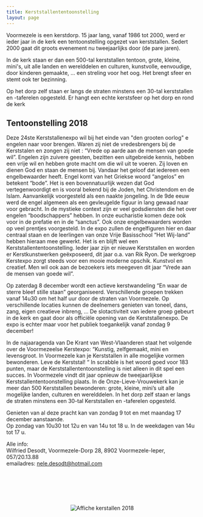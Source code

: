 ```yaml
---
title: Kerststallententoonstelling
layout: page
---
```


Voormezele is een kerstdorp.
15 jaar lang, vanaf 1986 tot 2000, werd er ieder jaar in de kerk een tentoonstelling opgezet van kerststallen.
Sedert 2000 gaat dit groots evenement nu tweejaarlijks door (de pare jaren).

In de kerk staan er dan een 500-tal kerststallen tentoon, grote, kleine, mini's, uit alle landen en werelddelen en culturen, kunstvolle, eenvoudige, door kinderen gemaakte, ... een streling voor het oog. Het brengt sfeer en stemt ook ter bezinning.

Op het dorp zelf staan er langs de straten minstens een 30-tal kerststallen en -taferelen opgesteld.
Er hangt een echte kerstsfeer op het dorp en rond de kerk

## Tentoonstelling 2018


Deze 24ste Kerststallenexpo wil bij het einde van "den grooten oorlog" e engelen naar voor brengen. Waren zij niet de vredesbrengers bij de Kerststalen en zongen zij niet : “Vrede op aarde aan de mensen van goede wil”.
Engelen zijn zuivere geesten, bezitten een uitgebreide kennis, hebben een vrije wil en hebben grote macht om die wil uit te voeren. Zij loven en dienen God en staan de mensen bij. Vandaar het geloof dat iedereen een engelbewaarder heeft. 
Engel komt van het Griekse woord “angelos” en betekent “bode”. Het is een bovennatuurlijk wezen dat God vertegenwoordigt en is vooral bekend bij de Joden, het Christendom en de Islam. Aanvankelijk voorgesteld als een naakte jongeling. In de 9de eeuw werd de engel algemeen als een gevleugelde figuur in lang gewaad naar voor gebracht. In de mystieke context zijn er veel godsdiensten die het over engelen “boodschappers” hebben. In onze eucharistie komen deze ook voor in de prefatie en in de “sanctus”. Ook onze engelbewaarders worden op veel prentjes voorgesteld.
In de expo zullen de engelfiguren hier en daar centraal staan en de leerlingen van onze Vrije Basisschool “Het Wij-land” hebben hieraan mee gewerkt. Het is en blijft wel een Kerststallententoonstelling. 
Ieder jaar zijn er nieuwe Kerststallen en worden er Kerstkunstwerken geëxposeerd, dit jaar o.a. van Rik Ryon. De werkgroep Kerstexpo zorgt steeds voor een mooie moderne opschik. Kunstvol en creatief. Men wil ook aan de bezoekers iets meegeven dit jaar “Vrede aan de mensen van goede wil”.


Op zaterdag 8 december wordt een actieve kerstwandeling “En waar de sterre bleef stille staan” georganiseerd. Verschillende groepen trekken vanaf 14u30 om het half uur door de straten van Voormezele. Op verschillende locaties kunnen de deelnemers genieten van toneel, dans, zang, eigen creatieve inbreng, …  De slotactiviteit van iedere groep gebeurt in de kerk en gaat door als  officiële opening van de Kerststallenexpo. De expo is echter maar voor het publiek toegankelijk vanaf zondag 9 december!


In de najaaragenda van De Krant van West-Vlaanderen staat het volgende over de Voormezeelse Kerstexpo:
“Kunstig, zelfgemaakt, mini en levensgroot. In Voormezele kan je Kerststallen in alle mogelijke vormen bewonderen. Leve de Kerststal! “
In scrabble is het woord goed voor 183 punten, maar de Kerststallententoonstelling is niet alleen in dit spel een succes. In Voormezele vindt dit jaar opnieuw de tweejaarlijkse Kerststallententoonstelling plaats. In de Onze-Lieve-Vrouwekerk kan je meer dan 500 Kerststallen bewonderen: grote, kleine, mini’s uit alle mogelijke landen, culturen en werelddelen. In het dorp zelf staan er langs de straten minstens een 30-tal Kerststallen en -taferelen opgesteld.


Genieten van al deze pracht kan van zondag 9 tot en met maandag 17 december aanstaande. <br />
Op zondag van 10u30 tot 12u en van 14u tot 18 u. In de weekdagen van 14u tot 17 u.


Alle info:<br />
Wilfried Desodt, Voormezele-Dorp 28, 8902 Voormezele-Ieper, 057/20.13.88<br />
emailadres: nele.desodt@hotmail.com


<div style="text-align: center; margin: 100px 0">
    <img src="./public/assets/affiche-kerststallen-2018" alt="Affiche kerstallen 2018" />
</div>
